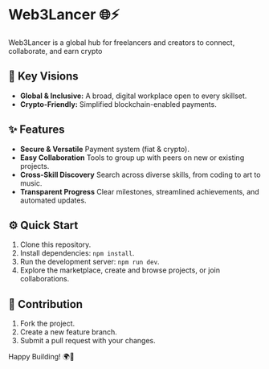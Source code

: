 # Web3Lancer 🌐⚡

Web3Lancer is a global hub for freelancers and creators to connect, collaborate, and earn crypto

## 🚀 Key Visions
- **Global & Inclusive:** A broad, digital workplace open to every skillset.
- **Crypto-Friendly:** Simplified blockchain-enabled payments.

## ✨ Features
- **Secure & Versatile** Payment system (fiat & crypto).
- **Easy Collaboration** Tools to group up with peers on new or existing projects.
- **Cross-Skill Discovery** Search across diverse skills, from coding to art to music.
- **Transparent Progress** Clear milestones, streamlined achievements, and automated updates.

## ⚙️ Quick Start
1. Clone this repository.
2. Install dependencies: `npm install`.
3. Run the development server: `npm run dev`.
4. Explore the marketplace, create and browse projects, or join collaborations.

## 🤝 Contribution
1. Fork the project.
2. Create a new feature branch.
3. Submit a pull request with your changes.

Happy Building! 🌍🔗
